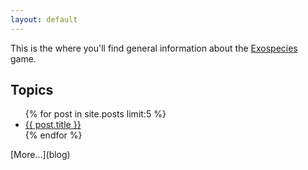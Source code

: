 ```yaml
---
layout: default
---
```

This is the where you'll find general information about the [Exospecies](https://www.exospecies.com) game.

## Topics

<ul class="posts">
  {% for post in site.posts limit:5 %}
    <li><a href="{{ post.url }}" title="{{ post.title }}">{{ post.title }}</a></li>
  {% endfor %}
</ul>
[More...](blog)
